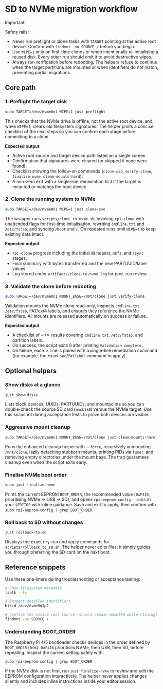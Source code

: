 # SD to NVMe migration workflow

> [!IMPORTANT]
> Safety rails:
> - Never run preflight or clone tasks with `TARGET` pointing at the active root device. Confirm with `findmnt -no SOURCE /` before you begin.
> - Use `WIPE=1` only on first-time clones or when intentionally re-initialising a reused disk. Every other run should omit it to avoid destructive wipes.
> - Always run verification before rebooting. The helpers refuse to continue when the target partitions are mounted or when identifiers do not match, preventing partial migrations.

## Core path

### 1. Preflight the target disk

```bash
sudo TARGET=/dev/nvme0n1 WIPE=1 just preflight
```

This checks that the NVMe drive is offline, not the active root device, and, when `WIPE=1`, clears old filesystem signatures. The helper prints a concise checklist of the next steps so you can confirm each stage before committing to a clone.

**Expected output**
- Active root source and target device path listed on a single screen.
- Confirmation that signatures were cleared (or skipped if none were found).
- Checklist showing the follow-on commands (`clone-ssd`, `verify-clone`, `finalize-nvme`, `clean-mounts-hard`).
- A non-zero exit with a single-line remediation hint if the target is mounted or matches the boot device.

### 2. Clone the running system to NVMe

```bash
sudo TARGET=/dev/nvme0n1 WIPE=1 just clone-ssd
```

The wrapper runs `scripts/clone_to_nvme.sh`, invoking `rpi-clone` with unattended flags for first-time initialisation, rewriting `cmdline.txt` and `/etc/fstab`, and syncing `/boot` and `/`. On repeated runs omit `WIPE=1` to keep existing data intact.

**Expected output**
- `rpi-clone` progress including the initial `dd` header, `mkfs`, and `rsync` stages.
- Final summary with bytes transferred and the new PARTUUID/label values.
- Log stored under `artifacts/clone-to-nvme.log` for post-run review.

### 3. Validate the clone before rebooting

```bash
sudo TARGET=/dev/nvme0n1 MOUNT_BASE=/mnt/clone just verify-clone
```

Validation mounts the NVMe clone read-only, inspects `cmdline.txt`, `/etc/fstab`, FAT/ext4 labels, and ensures they reference the NVMe identifiers. All mounts are released automatically on success or failure.

**Expected output**
- A checklist of ✓/✗ results covering `cmdline.txt`, `/etc/fstab`, and partition labels.
- On success, the script exits 0 after printing `Validation complete.`
- On failure, each ✗ line is paired with a single-line remediation command (for example, the exact `sed`/`fatlabel` command to apply).

## Optional helpers

### Show disks at a glance

```bash
just show-disks
```

Lists block devices, UUIDs, PARTUUIDs, and mountpoints so you can double-check the source SD card (`mmcblk0`) versus the NVMe target. Use this snapshot during acceptance tests to prove both devices are visible.

### Aggressive mount cleanup

```bash
sudo TARGET=/dev/nvme0n1 MOUNT_BASE=/mnt/clone just clean-mounts-hard
```

Runs the enhanced cleanup helper with `--force`, recursively unmounting `/mnt/clone`, lazily detaching stubborn mounts, printing PIDs via `fuser`, and removing empty directories under the mount base. The trap guarantees cleanup even when the script exits early.

### Finalise NVMe boot order

```bash
sudo just finalize-nvme
```

Prints the current EEPROM `BOOT_ORDER`, the recommended value (`0xF416`, prioritising NVMe → USB → SD), and opens `rpi-eeprom-config --edit` in your `$EDITOR` with inline guidance. Save and exit to apply, then confirm with `sudo rpi-eeprom-config | grep BOOT_ORDER`.

### Roll back to SD without changes

```bash
just rollback-to-sd
```

Displays the exact dry-run and apply commands for `scripts/rollback_to_sd.sh`. The helper never edits files; it simply guides you through preferring the SD card on the next boot.

## Reference snippets

Use these one-liners during troubleshooting or acceptance testing:

```bash
# Show filesystem metadata
lsblk --fs

# Inspect detailed identifiers
blkid /dev/nvme0n1p2

# Confirm the active root source (should remain mmcblk0 while cloning)
findmnt -no SOURCE /
```

### Understanding BOOT_ORDER

The Raspberry Pi 4/5 bootloader checks devices in the order defined by `BOOT_ORDER` (hex). `0xF416` prioritises NVMe, then USB, then SD, before repeating. Inspect the current setting safely with:

```bash
sudo rpi-eeprom-config | grep BOOT_ORDER
```

If the NVMe disk is not first, run `just finalize-nvme` to review and edit the EEPROM configuration interactively. The helper never applies changes silently and includes inline instructions inside your editor session.
